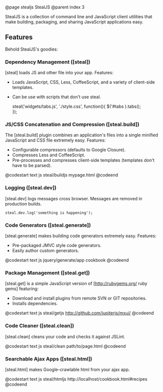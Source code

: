 @page stealjs StealJS
@parent index 3

StealJS is a collection of command line and JavaScript client utilities
that make building, packaging, and sharing JavaScript applications easy.

## Features

Behold StealJS's goodies:

### Dependency Management ([steal])

[steal] loads JS and other file into your app.  Features:

 - Loads JavaScript, CSS, Less, CoffeeScript, and a variety of client-side templates.
 - Can be use with scripts that don't use steal.

    steal('widgets/tabs.js',
          './style.css', function(){
      $('#tabs ).tabs();     
    });

### JS/CSS Concatenation and Compression ([steal.build])

The [steal.build] plugin combines an application's files into a single minified 
JavaScript and CSS file extremely easy.  Features:

  - Configurable compressors (defaults to Google Closure).
  - Compresses Less and CoffeeScript.
  - Pre-processes and compresses client-side templates (templates don't have to be parsed).
  
@codestart text
js steal/buildjs mypage.html
@codeend

### Logging ([steal.dev])

[steal.dev] logs messages cross browser.  Messages are removed in production builds.

    steal.dev.log('something is happening');

### Code Generators ([steal.generate])

[steal.generate]  makes building code generators extremely easy.  Features:

  - Pre-packaged JMVC style code generators.
  - Easily author custom generators.
  
@codestart text
js jquery/generate/app cookbook
@codeend

### Package Management ([steal.get])

[steal.get] is a simple JavaScript version of [http://rubygems.org/ ruby gems] featuring:

 - Download and install plugins from remote SVN or GIT repositories.  
 - Installs dependencies.

@codestart text
js steal/getjs http://github.com/jupiterjs/mxui/
@codeend

### Code Cleaner ([steal.clean])

[steal.clean] cleans your code and checks it against JSLint. 

@codestart text
js steal/clean path/to/page.html
@codeend

### Searchable Ajax Apps ([steal.html])

[steal.html] makes Google-crawlable html from your ajax app.

@codestart text
js steal/htmljs http://localhost/cookbook.html#recipes
@codeend   
